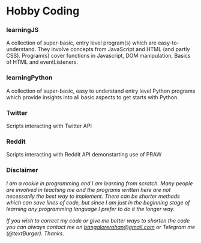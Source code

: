 # Hobby Coding 

### learningJS

A collection of super-basic, entry level program(s) which are easy-to-understand. They involve concepts from JavaScript and HTML (and partly CSS). Program(s) cover functions in Javascript, DOM manipulation, Basics of HTML and eventListeners.

### learningPython

A collection of super-basic, easy to understand entry level Python programs which provide insights into all basic aspects to get starts with Python.

### Twitter

Scripts interacting with Twitter API

### Reddit

Scripts interacting with Reddit API demonstarting use of PRAW

### Disclaimer

<i> I am a rookie in programming and I am learning from scratch. Many people are involved in teaching me and the programs written here are not necessarily the best way to implement. There can be shorter methods which can save lines of code, but since I am just in the beginning stage of learning any programming language I prefer to do it the longer way. 

If you wish to correct my code or give me better ways to shorten the code you can always contact me on bangalorerohan@gmail.com or Telegram me (@textBurger). Thanks.</i>
